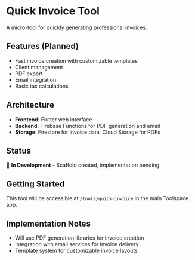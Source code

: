 # Quick Invoice Tool

A micro-tool for quickly generating professional invoices.

## Features (Planned)

- Fast invoice creation with customizable templates
- Client management
- PDF export
- Email integration
- Basic tax calculations

## Architecture

- **Frontend**: Flutter web interface
- **Backend**: Firebase Functions for PDF generation and email
- **Storage**: Firestore for invoice data, Cloud Storage for PDFs

## Status

🚧 **In Development** - Scaffold created, implementation pending

## Getting Started

This tool will be accessible at `/tools/quick-invoice` in the main Toolspace app.

## Implementation Notes

- Will use PDF generation libraries for invoice creation
- Integration with email services for invoice delivery
- Template system for customizable invoice layouts

